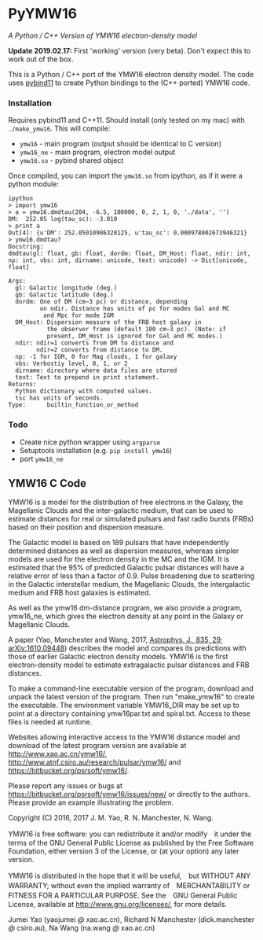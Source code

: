 # PyYMW16
_A Python / C++ Version of YMW16 electron-density model_

**Update 2019.02.17:** First 'working' version (very beta). Don't expect
this to work out of the box.

This is a Python / C++ port of the YMW16 electron density model.
The code uses [pybind11](https://pybind11.readthedocs.io/en/stable/intro.html)
to create Python bindings to the (C++ ported) YMW16 code.

### Installation

Requires pybind11 and C++11. Should install (only tested on my mac)
with `./make_ymw16`. This will compile:

* `ymw16` - main program (output should be identical to C version)
* `ymw16_ne` - main program, electron model output
* `ymw16.so` - pybind shared object

Once compiled, you can import the `ymw16.so` from ipython, as if it
were a python module:

```
ipython
> import ymw16
> a = ymw16.dmdtau(204, -6.5, 100000, 0, 2, 1, 0, './data', '')
DM:  252.05 log(tau_sc): -3.010
> print a
Out[4]: {u'DM': 252.05010986328125, u'tau_sc': 0.000978002673946321}
> ymw16.dmdtau?
Docstring:
dmdtau(gl: float, gb: float, dordm: float, DM_Host: float, ndir: int, np: int, vbs: int, dirname: unicode, text: unicode) -> Dict[unicode, float]

Args:
  gl: Galactic longitude (deg.)
  gb: Galactic latitude (deg.)
  dordm: One of DM (cm−3 pc) or distance, depending
         on ndir. Distance has units of pc for modes Gal and MC
          and Mpc for mode IGM
  DM_Host: Dispersion measure of the FRB host galaxy in
           the observer frame (default 100 cm−3 pc). (Note: if
           present, DM_Host is ignored for Gal and MC modes.)
  ndir: ndir=1 converts from DM to distance and
        ndir=2 converts from distance to DM.
  np: -1 for IGM, 0 for Mag clouds, 1 for galaxy
  vbs: Verbostiy level, 0, 1, or 2
  dirname: directory where data files are stored
  text: Text to prepend in print statement.
Returns:
  Python dictionary with computed values.
  tsc has units of seconds.
Type:      builtin_function_or_method
```

### Todo

* Create nice python wrapper using `argparse`
* Setuptools installation (e.g. `pip install ymw16`)
* port `ymw16_ne`


## YMW16 C Code

YMW16 is a model for the distribution of free electrons in the Galaxy,
the Magellanic Clouds and the inter-galactic medium, that can be used
to estimate distances for real or simulated pulsars and fast radio
bursts (FRBs) based on their position and dispersion measure.

The Galactic model is based on 189 pulsars that have independently
determined distances as well as dispersion measures, whereas simpler
models are used for the electron density in the MC and the IGM. It is
estimated that the 95% of predicted Galactic pulsar distances will
have a relative error of less than a factor of 0.9. Pulse broadening
due to scattering in the Galactic interstellar medium, the Magellanic
Clouds, the intergalactic medium and FRB host galaxies is estimated.

As well as the ymw16 dm-distance program, we also provide a program,
ymw16_ne, which gives the electron density at any point in the Galaxy
or Magellanic Clouds.

A paper (Yao, Manchester and Wang, 2017, [Astrophys. J., 835, 29](https://iopscience.iop.org/article/10.3847/1538-4357/835/1/29/meta);
[arXiv:1610.09448](https://arxiv.org/abs/1610.09448)) describes the model and compares its predictions
with those of earlier Galactic electron density models. YMW16 is the
first electron-density model to estimate extragalactic pulsar
distances and FRB distances.

To make a command-line executable version of the program, download and
unpack the latest version of the program. Then run "make_ymw16" to
create the executable. The environment variable YMW16_DIR may be set
up to point at a directory containing ymw16par.txt and
spiral.txt. Access to these files is needed at runtime.

Websites allowing interactive access to the YMW16 distance model and
download of the latest program version are available at
http://www.xao.ac.cn/ymw16/,
http://www.atnf.csiro.au/research/pulsar/ymw16/ and
https://bitbucket.org/psrsoft/ymw16/.

Please report any issues or bugs at
https://bitbucket.org/psrsoft/ymw16/issues/new/ or directly to the
authors. Please provide an example illustrating the problem.

Copyright (C) 2016, 2017  J. M. Yao, R. N. Manchester, N. Wang.

YMW16 is free software: you can redistribute it and/or modify　it
under the terms of the GNU General Public License as published by the
Free Software Foundation, either version 3 of the License, or (at your
option) any later version.

YMW16 is distributed in the hope that it will be useful,　but WITHOUT
ANY WARRANTY; without even the implied warranty of　MERCHANTABILITY or
FITNESS FOR A PARTICULAR PURPOSE. See the　GNU General Public License,
available at http://www.gnu.org/licenses/, for more details.

Jumei Yao (yaojumei _@_ xao.ac.cn), Richard N Manchester
(dick.manchester _@_ csiro.au), Na Wang (na.wang _@_ xao.ac.cn)
